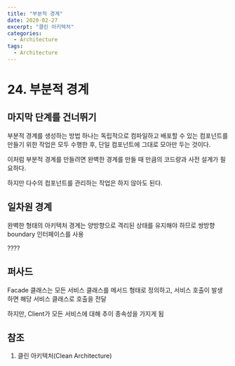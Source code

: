 ```yaml
---
title: "부분적 경계"
date: 2020-02-27
excerpt: "클린 아키텍처"
categories:
  - Architecture
tags:
  - Architecture
---
```


# 24. 부분적 경계

## 마지막 단계를 건너뛰기

부분적 경계를 생성하는 방법 하나는 독립적으로 컴파일하고 배포할 수 있는 컴포넌트를 만들기 위한 작업은 모두 수행한 후, 단일 컴포넌트에 그대로 모아만 두는 것이다.

이처럼 부분적 경계를 만들려면 완벽한 경계를 만들 때 만큼의 코드량과 사전 설계가 필요하다.

하지만 다수의 컴포넌트를 관리하는 작업은 하지 않아도 된다.

## 일차원 경계

완벽한 형태의 아키텍처 경계는 양방향으로 격리된 상태를 유지해야 하므로 쌍방향 boundary 인터페이스를 사용

????

## 퍼사드

Facade 클래스는 모든 서비스 클래스를 메서드 형태로 정의하고, 서비스 호출이 발생하면 해당 서비스 클래스로 호출을 전달

하지만, Client가 모든 서비스에 대해 추이 종속성을 가지게 됨

## 참조

1. 클린 아키텍처(Clean Architecture)

